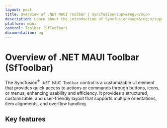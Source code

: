 ```yaml
---
layout: post
title: Overview of .NET MAUI Toolbar | Syncfusion<sup>&reg;</sup>
description: Learn about the introduction of Syncfusion<sup>&reg;</sup> .NET MAUI Toolbar(SfToolbar) control, its basic features, and the functionalities of Toolbar.
platform: maui
control: Toolbar (SfToolbar)
documentation: ug
---
```

 
# Overview of .NET MAUI Toolbar (SfToolbar)

The Syncfusion<sup>&reg;</sup> `.NET MAUI Toolbar` control is a customizable UI element that provides quick access to actions or commands through buttons, icons, or menus, enhancing usability and efficiency. It provides a structured, customizable, and user-friendly layout that supports multiple orientations, item alignments, and overflow handling. 


## Key features 
 
 